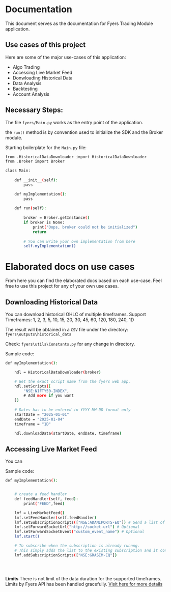 # Documentation
This document serves as the documentation for Fyers Trading Module application.

## Use cases of this project
Here are some of the major use-cases of this application:

- Algo Trading
- Accessing Live Market Feed
- Donwloading Historical Data
- Data Analysis
- Backtesting
- Account Analysis

## Necessary Steps:
The file `fyers/Main.py` works as the entry point of the application.

the `run()` method is by convention used to initialize the SDK and the Broker module.

Starting boilerplate for the `Main.py` file:
```bash
from .HistoricalDataDownloader import HistoricalDataDownloader
from .Broker import Broker 

class Main:
    
    def __init__(self):
        pass

    def myImplementation():
        pass
    
    def run(self):
        
        broker = Broker.getInstance()
        if broker is None:
            print("Oops, broker could not be initialized")
            return
        
        # You can write your own implementation from here            
        self.myImplementation()
```

# Elaborated docs on use cases
From here you can find the elaborated docs based on each use-case. Feel free to use this project for any of your own use cases.

## Downloading Historical Data
You can download historical OHLC of multiple timeframes.
Support Timeframes: 1, 2, 3, 5, 10, 15, 20, 30, 45, 60, 120, 180, 240, 1D

The result will be obtained in a `CSV` file under the directory: `fyers\outputs\historical_data`

Check: `fyers\utils\Constants.py` for any change in directory.

Sample code:
```bash
def myImplementation():

    hdl = HistoricalDataDownloader(broker)

    # Get the exact script name from the fyers web app.
    hdl.setScripts([
        "NSE:NIFTY50-INDEX",
        # Add more if you want
    ])
    
    # Dates has to be entered in YYYY-MM-DD format only
    startDate = "2025-01-01" 
    endDate = "2025-01-04"
    timeframe = "1D"

    hdl.downloadData(startDate, endDate, timeframe)

```


## Accessing Live Market Feed
You can

Sample code:
```bash
def myImplementation():


    # create a feed handler
    def feedHandler(self, feed):
        print("FEED",feed)

    lmf = LiveMarketFeed()
    lmf.setFeedHandler(self.feedHandler)
    lmf.setSubscriptionScripts(["NSE:ADANIPORTS-EQ"]) # Send a list of instruments
    lmf.setForwardSocketUrl("http://socket-url") # Optional
    lmf.setForwardSocketEvent("custom_event_name") # Optional
    lmf.start()

    # To subscribe when the subscription is already runnng.
    # This simply adds the list to the existing subscription and it continues to recieve feed for the existing ones and the new ones.
    lmf.addSubscriptionScripts(["NSE:GRASIM-EQ"]) 

         
    

```

**Limits**
There is not limit of the data duration for the supported timeframes. Limits by Fyers API has been handled gracefully.
[Visit here for more details]("https://myapi.fyers.in/docsv3#tag/Data-Api/paths/~1DataApi/post")
